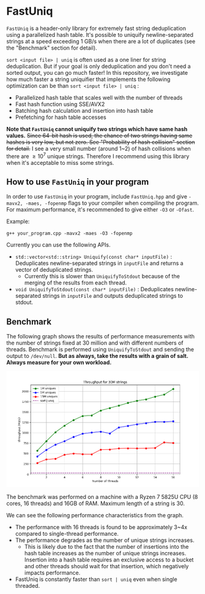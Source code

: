 # FastUniq
`FastUniq` is a header-only library for extremely fast string deduplication using a parallelized hash table. It's possible to uniquify newline-separated strings at a speed exceeding 1 GB/s when there are a lot of duplicates (see the "Benchmark" section for detail).

`sort <input file> | uniq` is often used as a one liner for string deduplication. 
But if your goal is only deduplication and you don't need a sorted output, you can go much faster! 
In this repository, we investigate how much faster a string uniquifier that implements the following optimization can be than `sort <input file> | uniq` :

- Parallelized hash table that scales well with the number of threads
- Fast hash function using SSE/AVX2
- Batching hash calculation and insertion into hash table
- Prefetching for hash table accesses

**Note that `FastUniq` cannot uniquify two strings which have same hash values.** ~~Since 64-bit hash is used, the chance of two strings having same hashes is very low, but not zero. See "Probability of hash collision" section for detail.~~ I see a very small number (around 1~2) of hash collisions when there are $\geq 10^7$ unique strings. Therefore I recommend using this library when it's acceptable to miss some strings.
## How to use `FastUniq` in your program
In order to use `FastUniq` in your program, include `FastUniq.hpp` and give `-mavx2, -maes, -fopenmp` flags to your compiler when compiling the program. For maximum performance, it's recommended to give either `-O3` or `-Ofast`.

Example: 
```
g++ your_program.cpp -mavx2 -maes -O3 -fopenmp
```

Currently you can use the following APIs.
- `std::vector<std::string> Uniquify(const char* inputFile)` : Deduplicates newline-separated strings in `inputFile` and returns a vector of deduplicated strings.
    - Currently this is slower than `UniquifyToStdout` because of the merging of the results from each thread.
- `void UniquifyToStdout(const char* inputFile)` : Deduplicates newline-separated strings in `inputFile` and outputs deduplicated strings to stdout.
## Benchmark
The following graph shows the results of performance measurements with the number of strings fixed at 30 million and with different numbers of threads. Benchmark is performed using `UniquifyToStdout` and sending the output to `/dev/null`. **But as always, take the results with a grain of salt. Always measure for your own workload.**

![](img/scalability.png)

The benchmark was performed on a machine with a Ryzen 7 5825U CPU (8 cores, 16 threads) and 16GB of RAM. Maximum length of a string is 30. 

We can see the following performance characteristics from the graph.

- The performance with 16 threads is found to be approximately 3~4x compared to single-thread performance.
- The performance degrades as the number of unique strings increases.
    - This is likely due to the fact that the number of insertions into the hash table increases as the number of unique strings increases. Insertion into a hash table requires an exclusive access to a bucket and other threads should wait for that insertion, which negatively impacts performance.
- FastUniq is constantly faster than `sort | uniq` even when single threaded.
